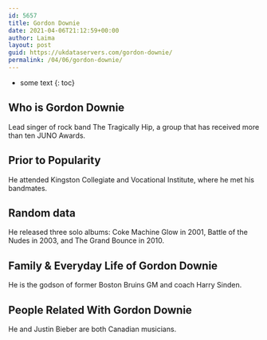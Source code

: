```yaml
---
id: 5657
title: Gordon Downie
date: 2021-04-06T21:12:59+00:00
author: Laima
layout: post
guid: https://ukdataservers.com/gordon-downie/
permalink: /04/06/gordon-downie/
---
```


* some text
{: toc}


## Who is Gordon Downie
                  
                  
                  
Lead singer of rock band The Tragically Hip, a group that has received more than ten JUNO Awards.
                  
              
            
              
            
                
                
                
## Prior to Popularity
                  
                  
                  
He attended Kingston Collegiate and Vocational Institute, where he met his bandmates.
                  
              
            
              
            
                
                
                
## Random data
                  
                  
                  
He released three solo albums: Coke Machine Glow in 2001, Battle of the Nudes in 2003, and The Grand Bounce in 2010.
                  
              
            
              
            
                
                
                
## Family & Everyday Life of Gordon Downie
                  
                  
                  
He is the godson of former Boston Bruins GM and coach Harry Sinden.
                  
              
            
              
            
                
                
                
## People Related With Gordon Downie
                  
                  
                  
He and Justin Bieber are both Canadian musicians.
                  
              
            
              
            
                
              
            
              
              
            
            
              
            
          
          
          